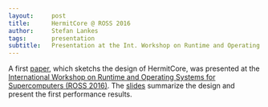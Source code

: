 ```yaml
---
layout:     post
title:      HermitCore @ ROSS 2016
author:     Stefan Lankes
tags: 	    presentation
subtitle:   Presentation at the Int. Workshop on Runtime and Operating Systems for Supercomputers
---
```


A first [paper](https://dl.acm.org/authorize?N04880), which sketchs the design of HermitCore, was presented at the [International Workshop on Runtime and Operating Systems for Supercomputers (ROSS 2016)](http://www.mcs.anl.gov/events/workshops/ross/2016/program.php).
The [slides](ross2016.pdf) summarize the design and present the first performance results.
